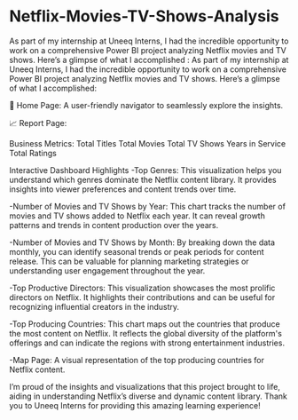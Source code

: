 # Netflix-Movies-TV-Shows-Analysis
As part of my internship at Uneeq Interns, I had the incredible opportunity to work on a comprehensive Power BI project analyzing Netflix movies and TV shows. Here’s a glimpse of what I accomplished :
As part of my internship at Uneeq Interns, I had the incredible opportunity to work on a comprehensive Power BI project analyzing Netflix movies and TV shows. Here’s a glimpse of what I accomplished:

🌟 Home Page: A user-friendly navigator to seamlessly explore the insights.

📈 Report Page:

Business Metrics:
Total Titles
Total Movies
Total TV Shows
Years in Service
Total Ratings

Interactive Dashboard Highlights
-Top Genres:
This visualization helps you understand which genres dominate the Netflix content library. It provides insights into viewer preferences and content trends over time.

-Number of Movies and TV Shows by Year:
This chart tracks the number of movies and TV shows added to Netflix each year. It can reveal growth patterns and trends in content production over the years.

-Number of Movies and TV Shows by Month:
By breaking down the data monthly, you can identify seasonal trends or peak periods for content release. This can be valuable for planning marketing strategies or understanding user engagement throughout the year.

-Top Productive Directors:
This visualization showcases the most prolific directors on Netflix. It highlights their contributions and can be useful for recognizing influential creators in the industry.

-Top Producing Countries:
This chart maps out the countries that produce the most content on Netflix. It reflects the global diversity of the platform's offerings and can indicate the regions with strong entertainment industries.

 -Map Page: 
A visual representation of the top producing countries for Netflix content.

I’m proud of the insights and visualizations that this project brought to life, aiding in understanding Netflix’s diverse and dynamic content library. Thank you to Uneeq Interns for providing this amazing learning experience! 



